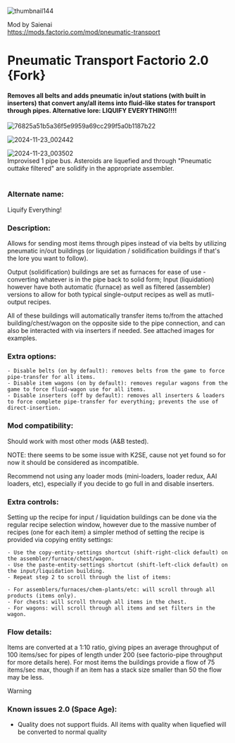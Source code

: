 ![thumbnail144](https://github.com/user-attachments/assets/a9fa0ae7-8a3f-4f0b-8fe1-522f6beb6301)

Mod by Saienai<br>
https://mods.factorio.com/mod/pneumatic-transport

# Pneumatic Transport Factorio 2.0 {Fork}
#### Removes all belts and adds pneumatic in/out stations (with built in inserters) that convert any/all items into fluid-like states for transport through pipes. Alternative lore: LIQUIFY EVERYTHING!!!!

![76825a51b5a36f5e9959a69cc299f5a0b1187b22](https://github.com/user-attachments/assets/613b444c-4bc1-47fd-bc05-af2034ac571b)


![2024-11-23_002442](https://github.com/user-attachments/assets/c2c0e003-3706-4b04-bde4-0c109fb22fa7)

![2024-11-23_003502](https://github.com/user-attachments/assets/caa0f1a7-c662-4bd0-8f9d-712da7962931)
<br>Improvised 1 pipe bus. Asteroids are liquefied and through "Pneumatic outtake filtered" are solidify in the appropriate assembler.
<br><br>

### Alternate name:
Liquify Everything!

### Description:
Allows for sending most items through pipes instead of via belts by utilizing pneumatic in/out buildings (or liquidation / solidification buildings if that's the lore you want to follow).

Output (solidification) buildings are set as furnaces for ease of use - converting whatever is in the pipe back to solid form; Input (liquidation) however have both automatic (furnace) as well as filtered (assembler) versions to allow for both typical single-output recipes as well as mutli-output recipes.

All of these buildings will automatically transfer items to/from the attached building/chest/wagon on the opposite side to the pipe connection, and can also be interacted with via inserters if needed. See attached images for examples.

### Extra options:

    - Disable belts (on by default): removes belts from the game to force pipe-transfer for all items.
    - Disable item wagons (on by default): removes regular wagons from the game to force fluid-wagon use for all items.
    - Disable inserters (off by default): removes all inserters & loaders to force complete pipe-transfer for everything; prevents the use of direct-insertion.

### Mod compatibility:

Should work with most other mods (A&B tested).

NOTE: there seems to be some issue with K2SE, cause not yet found so for now it should be considered as incompatible.

Recommend not using any loader mods (mini-loaders, loader redux, AAI loaders, etc), especially if you decide to go full in and disable inserters.

### Extra controls:

Setting up the recipe for input / liquidation buildings can be done via the regular recipe selection window, however due to the massive number of recipes (one for each item) a simpler method of setting the recipe is provided via copying entity settings:

    - Use the copy-entity-settings shortcut (shift-right-click default) on the assembler/furnace/chest/wagon.
    - Use the paste-entity-settings shortcut (shift-left-click default) on the input/liquidation building.
    - Repeat step 2 to scroll through the list of items:

    - For assemblers/furnaces/chem-plants/etc: will scroll through all products (items only).
    - For chests: will scroll through all items in the chest.
    - For wagons: will scroll through all items and set filters in the wagon.

### Flow details:

Items are converted at a 1:10 ratio, giving pipes an average throughput of 100 items/sec for pipes of length under 200 (see factorio-pipe throughput for more details here). For most items the buildings provide a flow of 75 items/sec max, though if an item has a stack size smaller than 50 the flow may be less.

> [!WARNING]
> ### Known issues 2.0 (Space Age):
> - Quality does not support fluids. All items with quality when liquefied will be converted to normal quality
